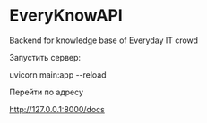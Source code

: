 # EveryKnowAPI

Backend for knowledge base of Everyday IT crowd

Запустить сервер: 

uvicorn main:app --reload

Перейти по адресу

http://127.0.0.1:8000/docs